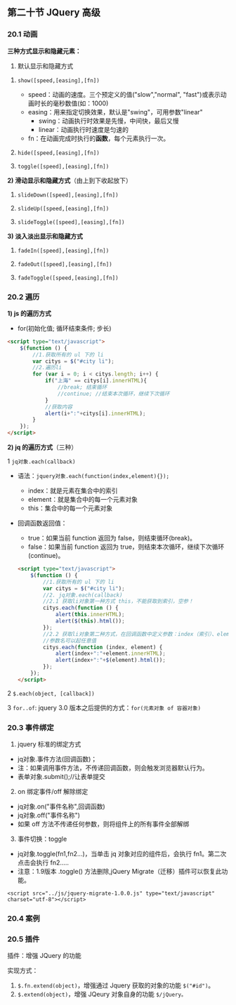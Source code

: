 ## 第二十节 JQuery 高级


### 20.1 动画

**三种方式显示和隐藏元素：**

1) 默认显示和隐藏方式

1. `show([speed,[easing],[fn])`
   * speed：动画的速度。三个预定义的值("slow","normal", "fast")或表示动画时长的毫秒数值(如：1000)
   * easing：用来指定切换效果，默认是"swing"，可用参数"linear"
      * swing：动画执行时效果是先慢，中间快，最后又慢
      * linear：动画执行时速度是匀速的
   * fn：在动画完成时执行的**函数**，每个元素执行一次。
	
2. `hide([speed,[easing],[fn])`

3. `toggle([speed],[easing],[fn])`

**2) 滑动显示和隐藏方式**（由上到下收起放下）

1. `slideDown([speed],[easing],[fn])`

2. `slideUp([speed,[easing],[fn])`

3. `slideToggle([speed],[easing],[fn])`

**3) 淡入淡出显示和隐藏方式**

1. `fadeIn([speed],[easing],[fn])`

2. `fadeOut([speed],[easing],[fn])`

3. `fadeToggle([speed,[easing],[fn])`


### 20.2 遍历

**1) js 的遍历方式**

* for(初始化值; 循环结束条件; 步长)

```html
<script type="text/javascript">
    $(function () {
        //1.获取所有的 ul 下的 li
        var citys = $("#city li");
        //2.遍历li
        for (var i = 0; i < citys.length; i++) {
            if("上海" == citys[i].innerHTML){
                //break; 结束循环
                //continue; //结束本次循环，继续下次循环
            }
            //获取内容
            alert(i+":"+citys[i].innerHTML);
        }   
    });   
</script>    
```


**2) jq 的遍历方式**（三种）

1 `jq对象.each(callback)`

 * 语法：`jquery对象.each(function(index,element){});`
    * index：就是元素在集合中的索引
    * element：就是集合中的每一个元素对象
    * this：集合中的每一个元素对象
	
 * 回调函数返回值：
    * true：如果当前 function 返回为 false，则结束循环(break)。	
    * false：如果当前 function 返回为 true，则结束本次循环，继续下次循环(continue)。


    ```html
    <script type="text/javascript">
        $(function () {
            //1.获取所有的 ul 下的 li
            var citys = $("#city li");
            //2. jq对象.each(callback)
            //2.1 获取li对象第一种方式 this，不能获取到索引，空参！
            citys.each(function () {
                alert(this.innerHTML);
                alert($(this).html());
            });  
            //2.2 获取li对象第二种方式，在回调函数中定义参数：index（索引）、element（元素对象）
            //参数名可以起任意值
            citys.each(function (index, element) {
                alert(index+":"+element.innerHTML);
                alert(index+":"+$(element).html());
            }); 
        });   
    </script> 
    ```


2 `$.each(object, [callback])`

3 `for..of`: jquery 3.0 版本之后提供的方式：`for(元素对象 of 容器对象)`



### 20.3 事件绑定

1) jquery 标准的绑定方式

* jq对象.事件方法(回调函数)；
* 注：如果调用事件方法，不传递回调函数，则会触发浏览器默认行为。
* 表单对象.submit();//让表单提交

2) on 绑定事件/off 解除绑定

* jq对象.on("事件名称",回调函数)
* jq对象.off("事件名称")
* 如果 off 方法不传递任何参数，则将组件上的所有事件全部解绑

3) 事件切换：toggle

* jq对象.toggle(fn1,fn2...)，当单击 jq 对象对应的组件后，会执行 fn1。第二次点击会执行 fn2.....
* 注意：1.9版本 .toggle() 方法删除,jQuery Migrate（迁移）插件可以恢复此功能。

`<script src="../js/jquery-migrate-1.0.0.js" type="text/javascript" charset="utf-8"></script>`


### 20.4 案例

### 20.5 插件

插件：增强 JQuery 的功能

实现方式：

1. `$.fn.extend(object)`，增强通过 Jquery 获取的对象的功能 `$("#id")`。
2. `$.extend(object)`，增强 JQeury 对象自身的功能 `$/jQuery。`



